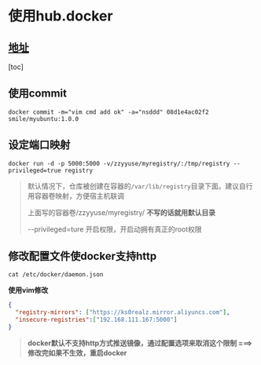 # 使用hub.docker

## [地址](https://docs.docker.com/)

[toc]

## 使用commit 

```
docker commit -m="vim cmd add ok" -a="nsddd" 08d1e4ac02f2  smile/myubuntu:1.0.0
```



## 设定端口映射

```
docker run -d -p 5000:5000 -v/zzyyuse/myregistry/:/tmp/registry --privileged=true registry
```

> 默认情况下，仓库被创建在容器的`/var/lib/registry`目录下面。建议自行用容器卷映射，方便宿主机联调
>
> 上面写的容器卷/zzyyuse/myregistry/ **不写的话就用默认目录**
>
> --privileged=ture 开启权限，开启动拥有真正的root权限



## 修改配置文件使docker支持http

```
cat /etc/docker/daemon.json
```

**使用vim修改**

```json
{
  "registry-mirrors": ["https://ks0realz.mirror.aliyuncs.com"],
  "insecure-registries":["192.168.111.167:5000"]
}
```



> **docker默认不支持http方式推送镜像，通过配置选项来取消这个限制 ===> 修改完如果不生效，重启docker**

